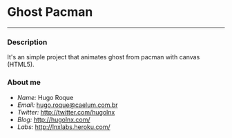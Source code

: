 # Ghost Pacman #
***
### Description ###
It's an simple project that animates ghost from pacman with canvas (HTML5).

### About me ###
* _Name:_ Hugo Roque
* _Email:_ hugo.roque@caelum.com.br
* _Twitter:_ http://twitter.com/hugolnx
*	_Blog:_ http://hugolnx.com/
* _Labs:_ http://lnxlabs.heroku.com/
